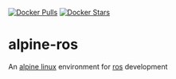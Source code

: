 [![Docker Pulls](https://img.shields.io/docker/pulls/rubicks/alpine-ros.svg)](https://hub.docker.com/r/rubicks/alpine-ros/)
[![Docker Stars](https://img.shields.io/docker/stars/rubicks/alpine-ros.svg?style=flat-square)](https://hub.docker.com/r/rubicks/alpine-ros/)

# alpine-ros

An [alpine linux][alpine_linux] environment for [ros][ros] development

[alpine_linux]:https://www.alpinelinux.org/
[ros]:http://www.ros.org/
